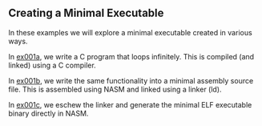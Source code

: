 ## Creating a Minimal Executable

In these examples we will explore a minimal executable created in various ways.

In [ex001a](ex001a_c_equivalent), we write a C program that loops infinitely. This is compiled (and linked) using a C compiler.

In [ex001b](ex001b_first_asm_program), we write the same functionality into a minimal assembly source file. This is assembled using NASM and linked using a linker (ld).

In [ex001c](ex001c_minimal_elf), we eschew the linker and generate the minimal ELF executable binary directly in NASM.
